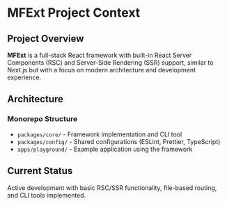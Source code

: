 # MFExt Project Context

## Project Overview

**MFExt** is a full-stack React framework with built-in React Server Components (RSC) and Server-Side Rendering (SSR) support, similar to Next.js but with a focus on modern architecture and development experience.

## Architecture

### Monorepo Structure
- `packages/core/` - Framework implementation and CLI tool
- `packages/config/` - Shared configurations (ESLint, Prettier, TypeScript)
- `apps/playground/` - Example application using the framework

## Current Status

Active development with basic RSC/SSR functionality, file-based routing, and CLI tools implemented.
